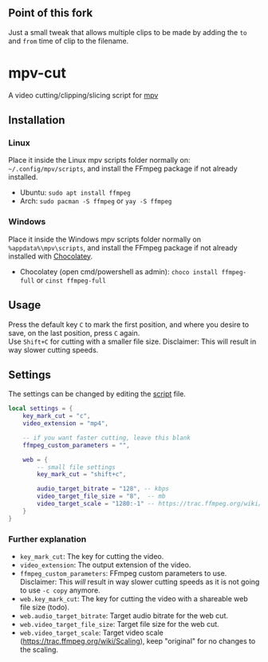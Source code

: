 ## Point of this fork
Just a small tweak that allows multiple clips to be made by adding the `to` and `from` time of clip to the filename.

# mpv-cut
A video cutting/clipping/slicing script for [mpv](https://mpv.io/)

## Installation
### Linux
Place it inside the Linux mpv scripts folder normally on: `~/.config/mpv/scripts`, and install the FFmpeg package if not already installed.
- Ubuntu: `sudo apt install ffmpeg`
- Arch: `sudo pacman -S ffmpeg` or `yay -S ffmpeg`

### Windows
Place it inside the Windows mpv scripts folder normally on `%appdata%\mpv\scripts`, and install the FFmpeg package if not already installed with [Chocolatey](https://chocolatey.org/install).
- Chocolatey (open cmd/powershell as admin): `choco install ffmpeg-full` or `cinst ffmpeg-full`

## Usage
Press the default key `C` to mark the first position, and where you desire to save, on the last position, press `C` again.  
Use `Shift+C` for cutting with a smaller file size. Disclaimer: This will result in way slower cutting speeds.

## Settings
The settings can be changed by editing the [script](https://github.com/b1scoito/mpv-cut/blob/main/mpv_cut.lua#L7) file.
```lua
local settings = {
    key_mark_cut = "c",
    video_extension = "mp4",

    -- if you want faster cutting, leave this blank
    ffmpeg_custom_parameters = "",

    web = {
        -- small file settings
        key_mark_cut = "shift+c",

        audio_target_bitrate = "128", -- kbps
        video_target_file_size = "8",  -- mb
        video_target_scale = "1280:-1" -- https://trac.ffmpeg.org/wiki/Scaling everthing after "scale=" will be considered, keep "original" for no changes to the scaling
    }
}
```

### Further explanation

- `key_mark_cut`: The key for cutting the video.
- `video_extension`: The output extension of the video.
- `ffmpeg_custom_parameters`: FFmpeg custom parameters to use. Disclaimer: This _will_ result in way slower cutting speeds as it is not going to use `-c copy` anymore.
- `web.key_mark_cut`: The key for cutting the video with a shareable web file size (todo).
- `web.audio_target_bitrate`: Target audio bitrate for the web cut.
- `web.video_target_file_size`: Target file size for the web cut.
- `web.video_target_scale`: Target video scale (https://trac.ffmpeg.org/wiki/Scaling), keep "original" for no changes to the scaling.
